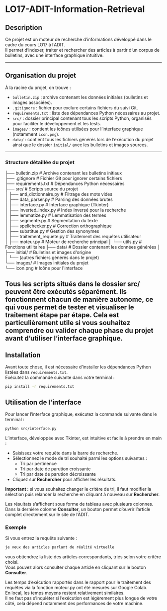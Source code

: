 # LO17-ADIT-Information-Retrieval

## Description

Ce projet est un moteur de recherche d’informations développé dans le cadre du cours LO17 à l’ADIT.  
Il permet d’indexer, traiter et rechercher des articles à partir d’un corpus de bulletins, avec une interface graphique intuitive.

---

## Organisation du projet

À la racine du projet, on trouve :

- `bulletin.zip` : archive contenant les données initiales (bulletins et images associées).
- `.gitignore` : fichier pour exclure certains fichiers du suivi Git.
- `requirements.txt` : liste des dépendances Python nécessaires au projet.
- `src/` : dossier principal contenant tous les scripts Python, organisés pour faciliter le développement et les tests.
- `images/` : contient les icônes utilisées pour l’interface graphique (notamment `icon.png`).
- `data/` : contient tous les fichiers générés lors de l’exécution du projet ainsi que le dossier `initial/` avec les bulletins et images sources.

---

### Structure détaillée du projet

├── bulletin.zip # Archive contenant les bulletins initiaux  
├── .gitignore # Fichier Git pour ignorer certains fichiers  
├── requirements.txt # Dépendances Python nécessaires  
├── src/ # Scripts source du projet  
│ ├── anti_dictionnaire.py # Filtrage des mots vides  
│ ├── data_parser.py # Parsing des données brutes  
│ ├── interface.py # Interface graphique (Tkinter)  
│ ├── inverted_index.py # Index inversé pour la recherche  
│ ├── lemmatize.py # Lemmatisation des termes  
│ ├── segmente.py # Segmentation du texte  
│ ├── spellchecker.py # Correction orthographique  
│ ├── substitue.py # Gestion des synonymes  
│ ├── traitement_requete.py # Traitement des requêtes utilisateur  
│ ├── moteur.py # Moteur de recherche principal
│ └── utils.py # Fonctions utilitaires
├── data/ # Dossier contenant les données générées
│ ├── initial/ # Bulletins et images d'origine  
│ └── (autres fichiers générés dans le projet)  
└── images/ # Images initiales du projet  
└── icon.png # Icône pour l'interface  

Tous les scripts situés dans le dossier src/ peuvent être exécutés séparément.
Ils fonctionnent chacun de manière autonome, ce qui vous permet de tester et visualiser le traitement étape par étape.
Cela est particulièrement utile si vous souhaitez comprendre ou valider chaque phase du projet avant d’utiliser l’interface graphique. 
---

## Installation

Avant toute chose, il est nécessaire d’installer les dépendances Python listées dans `requirements.txt`.  
Exécutez la commande suivante dans votre terminal :

```bash
pip install -r requirements.txt

```

## Utilisation de l'interface

Pour lancer l’interface graphique, exécutez la commande suivante dans le terminal :

```bash
python src/interface.py
```

L’interface, développée avec Tkinter, est intuitive et facile à prendre en main :

- Saisissez votre requête dans la barre de recherche.
- Sélectionnez le mode de tri souhaité parmi les options suivantes :  
  - Tri par pertinence  
  - Tri par date de parution croissante  
  - Tri par date de parution décroissante  
- Cliquez sur **Rechercher** pour afficher les résultats.

**Important :** si vous souhaitez changer le critère de tri, il faut modifier la sélection puis relancer la recherche en cliquant à nouveau sur **Rechercher**.

Les résultats s’affichent sous forme de tableau avec plusieurs colonnes.  
Dans la dernière colonne **Consulter**, un bouton permet d’ouvrir l’article complet directement sur le site de l’ADIT.


### Exemple

Si vous entrez la requête suivante :
```bash
je veux des articles parlant de réalité virtuelle
```
vous obtiendrez la liste des articles correspondants, triés selon votre critère choisi.  
Vous pouvez alors consulter chaque article en cliquant sur le bouton **Consulter**.  

Les temps d’exécution rapportés dans le rapport pour le traitement des requêtes via la fonction moteur.py ont été mesurés sur Google Colab.  
En local, les temps moyens restent relativement similaires.  
Il ne faut pas s’inquiéter si l’exécution est légèrement plus longue de votre côté, cela dépend notamment des performances de votre machine.
